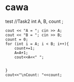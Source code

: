 # cawa
test
 //Task2
  int A, B, count ;

    cout << "A = "; cin >> A;
    cout << "B = "; cin >> B;
    count = 0;
    for (int i = A; i < B; i++){
        count+=1;
        A=A+1;
        cout<<A<<" ";


    }
    cout<<"\nCount: "<<count;
